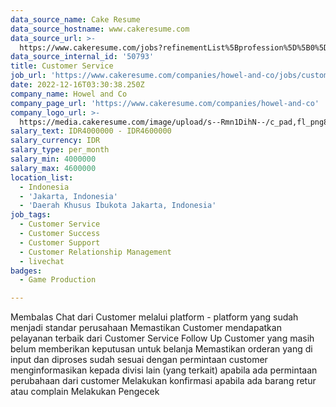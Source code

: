 ```yaml
---
data_source_name: Cake Resume
data_source_hostname: www.cakeresume.com
data_source_url: >-
  https://www.cakeresume.com/jobs?refinementList%5Bprofession%5D%5B0%5D=game-production&range%5Bsalary_range%5D%5Bmin%5D=1000000
data_source_internal_id: '50793'
title: Customer Service
job_url: 'https://www.cakeresume.com/companies/howel-and-co/jobs/customer-service-c522b9'
date: 2022-12-16T03:30:38.250Z
company_name: Howel and Co
company_page_url: 'https://www.cakeresume.com/companies/howel-and-co'
company_logo_url: >-
  https://media.cakeresume.com/image/upload/s--Rmn1DihN--/c_pad,fl_png8,h_200,w_200/v1671158047/ytizarijq48dqbfh24v5.png
salary_text: IDR4000000 - IDR4600000
salary_currency: IDR
salary_type: per_month
salary_min: 4000000
salary_max: 4600000
location_list:
  - Indonesia
  - 'Jakarta, Indonesia'
  - 'Daerah Khusus Ibukota Jakarta, Indonesia'
job_tags:
  - Customer Service
  - Customer Success
  - Customer Support
  - Customer Relationship Management
  - livechat
badges:
  - Game Production

---
```


Membalas Chat dari Customer melalui platform - platform yang sudah menjadi standar perusahaan Memastikan Customer mendapatkan pelayanan terbaik dari Customer Service Follow Up Customer yang masih belum memberikan keputusan untuk belanja Memastikan orderan yang di input dan diproses sudah sesuai dengan permintaan customer menginformasikan kepada divisi lain (yang terkait) apabila ada permintaan perubahaan dari customer Melakukan konfirmasi apabila ada barang retur atau complain Melakukan Pengecek